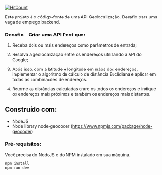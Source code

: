 [![HitCount](http://hits.dwyl.com/robertoarodrigues/robertoarodrigues/api-geocoding.svg)](http://hits.dwyl.com/robertoarodrigues/robertoarodrigues/api-geocoding)


Este projeto é o código-fonte de uma API Geolocalização. Desafio para uma vaga de emprego backend.

### Desafio - Criar uma API Rest que: 

1. Receba dois ou mais endereços como parâmetros de entrada;

2. Resolva a geolocalização entre os endereços utilizando a API do Google;

3. Após isso, com a latitude e longitude em mãos dos endereços, implementar o algoritmo
de cálculo de distância Euclidiana e aplicar em todas as combinações de endereços.

4. Retorne as distâncias calculadas entre os todos os endereços e indique os endereços
mais próximos e também os endereços mais distantes.

## Construído com:

* NodeJS
* Node library node-geocoder (https://www.npmjs.com/package/node-geocoder)  

### Pré-requisitos:

Você precisa do NodeJS e do NPM instalado em sua máquina.

```
npm install
npm run dev
```